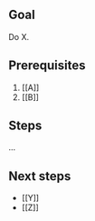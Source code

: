 ## Goal

Do X.

## Prerequisites

1. [[A]]
1. [[B]]

## Steps

...

## Next steps

 - [[Y]]
 - [[Z]]

